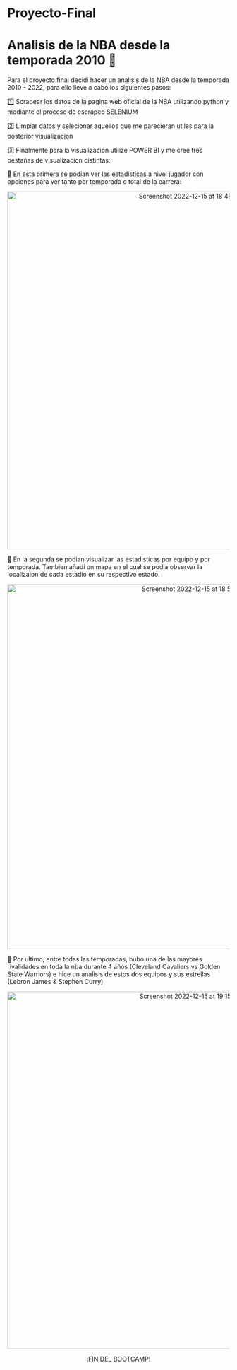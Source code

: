 # Proyecto-Final
# Analisis de la NBA desde la temporada 2010 🏀
Para el proyecto final decidí hacer un analisis de la NBA desde la temporada 2010 - 2022, para ello lleve a cabo los siguientes pasos:

1️⃣ Scrapear los datos de la pagina web oficial de la NBA utilizando python y mediante el proceso de escrapeo SELENIUM

2️⃣ Limpiar datos y selecionar aquellos que me parecieran utiles para la posterior visualizacion

3️⃣ Finalmente para la visualizacion utilize POWER BI y me cree tres pestañas de visualizacion distintas:

</p> 📍 En esta primera se podian ver las estadisticas a nivel jugador con opciones para ver tanto por temporada o total de la carrera: </p>
      
<p align="center"> <img width="810" alt="Screenshot 2022-12-15 at 18 48 16" src="https://user-images.githubusercontent.com/114593402/207931990-8420c8f4-e675-42dc-95f3-00eadddf0212.png"> </p>

</p> 📍 En la segunda se podian visualizar las estadisticas por equipo y por temporada. Tambien añadí un mapa en el cual se podia observar la localizaion de cada estadio en su respectivo estado. </p> 

<p align="center"> <img width="826" alt="Screenshot 2022-12-15 at 18 58 43" src="https://user-images.githubusercontent.com/114593402/207933905-8fd2f211-84f4-4e44-b4bf-6c2330cab069.png"> </p>

</p> 📍 Por ultimo, entre todas las temporadas, hubo una de las mayores rivalidades en toda la nba durante 4 años (Cleveland Cavaliers vs Golden State Warriors) e hice un analisis de estos dos equipos y sus estrellas (Lebron James & Stephen Curry) </p>

<p align="center"> <img width="809" alt="Screenshot 2022-12-15 at 19 15 18" src="https://user-images.githubusercontent.com/114593402/207936801-7ac22e33-8195-4f54-a3b2-8adff5623fec.png"> </p>
<p align="center"> ¡FIN DEL BOOTCAMP! </p>

